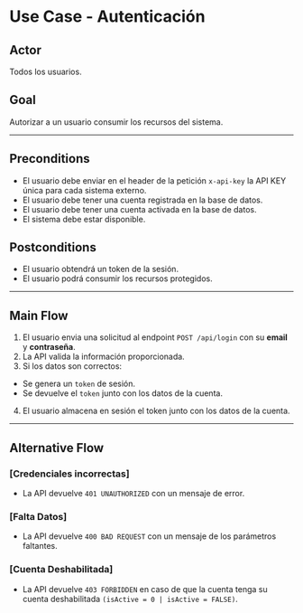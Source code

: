 # Use Case - Autenticación

## Actor

Todos los usuarios.

## Goal

Autorizar a un usuario consumir los recursos del sistema.

---

## Preconditions

- El usuario debe enviar en el header de la petición `x-api-key` la API KEY única para cada sistema externo.
- El usuario debe tener una cuenta registrada en la base de datos.
- El usuario debe tener una cuenta activada en la base de datos.
- El sistema debe estar disponible.

## Postconditions

- El usuario obtendrá un token de la sesión.
- El usuario podrá consumir los recursos protegidos.

---

## Main Flow

1. El usuario envia una solicitud al endpoint `POST /api/login` con su **email** y **contraseña**.
2. La API valida la información proporcionada.
3. Si los datos son correctos:

- Se genera un `token` de sesión.
- Se devuelve el `token` junto con los datos de la cuenta.

4. El usuario almacena en sesión el token junto con los datos de la cuenta.

---

## Alternative Flow

### [Credenciales incorrectas]

- La API devuelve `401 UNAUTHORIZED` con un mensaje de error.

### [Falta Datos]

- La API devuelve `400 BAD REQUEST` con un mensaje de los parámetros faltantes.

### [Cuenta Deshabilitada]

- La API devuelve `403 FORBIDDEN` en caso de que la cuenta tenga su cuenta deshabilitada `(isActive = 0 | isActive = FALSE)`.
